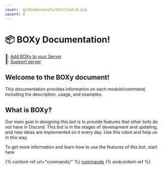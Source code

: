 ```yaml
---
cover: .gitbook/assets/Untitled-9.png
coverY: 0
---
```


# 📦 BOXy Documentation!

🔗: [Add BOXy to your Server](https://discord.com/api/oauth2/authorize?client\_id=878979082442903602\&permissions=1426197933184\&scope=bot%20applications.commands)\
🔧: [Support server](https://discord.gg/3RyERUDUGt)

## Welcome to the BOXy document!

This documentation provides information on each module/command, including the description, usage, and examples.

## What is BOXy?

Our main goal in designing this bot is to provide features that other bots do not have in Discord. This bot is in the stages of development and updating, and new ideas are implemented on it every day. Use this robot and help us in this way.

To get more information and learn how to use the features of this bot, start here

{% content-ref url="commands/" %}
[commands](commands/)
{% endcontent-ref %}

